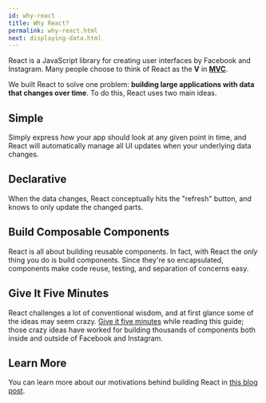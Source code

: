```yaml
---
id: why-react
title: Why React?
permalink: why-react.html
next: displaying-data.html
---
```

React is a JavaScript library for creating user interfaces by Facebook and Instagram. Many people choose to think of React as the **V** in **[MVC](http://en.wikipedia.org/wiki/Model%E2%80%93view%E2%80%93controller)**.

We built React to solve one problem: **building large applications with data that changes over time**. To do this, React uses two main ideas.

## Simple

Simply express how your app should look at any given point in time, and React will automatically manage all UI updates when your underlying data changes.

## Declarative

When the data changes, React conceptually hits the "refresh" button, and knows to only update the changed parts.

## Build Composable Components

React is all about building reusable components. In fact, with React the *only* thing you do is build components. Since they're so encapsulated, components make code reuse, testing, and separation of concerns easy.

## Give It Five Minutes

React challenges a lot of conventional wisdom, and at first glance some of the ideas may seem crazy. [Give it five minutes](http://37signals.com/svn/posts/3124-give-it-five-minutes) while reading this guide; those crazy ideas have worked for building thousands of components both inside and outside of Facebook and Instagram.

## Learn More

You can learn more about our motivations behind building React in [this blog post](http://facebook.github.io/react/blog/2013/06/05/why-react.html).
